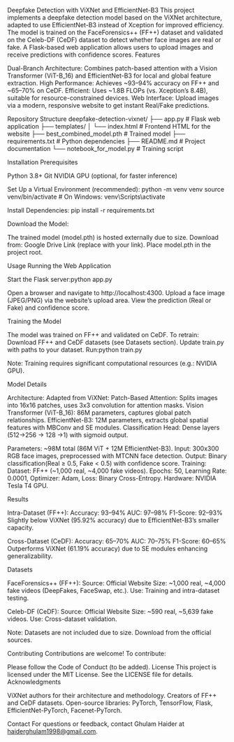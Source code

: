 Deepfake Detection with ViXNet and EfficientNet-B3
This project implements a deepfake detection model based on the ViXNet architecture, adapted to use EfficientNet-B3 instead of Xception for improved efficiency. The model is trained on the FaceForensics++ (FF++) dataset and validated on the Celeb-DF (CeDF) dataset to detect whether face images are real or fake. A Flask-based web application allows users to upload images and receive predictions with confidence scores.
Features

Dual-Branch Architecture: Combines patch-based attention with a Vision Transformer (ViT-B_16) and EfficientNet-B3 for local and global feature extraction.
High Performance: Achieves ~93–94% accuracy on FF++ and ~65–70% on CeDF.
Efficient: Uses ~1.8B FLOPs (vs. Xception’s 8.4B), suitable for resource-constrained devices.
Web Interface: Upload images via a modern, responsive website to get instant Real/Fake predictions.

Repository Structure
deepfake-detection-vixnet/
├── app.py              # Flask web application
├── templates/
│   └── index.html      # Frontend HTML for the website
├──  best_combined_model.pth           # Trained model 
├── requirements.txt    # Python dependencies
├── README.md           # Project documentation
└── notebook_for_model.py            # Training script

Installation
Prerequisites

Python 3.8+
Git
NVIDIA GPU (optional, for faster inference)


Set Up a Virtual Environment (recommended):
python -m venv venv
source venv/bin/activate  # On Windows: venv\Scripts\activate


Install Dependencies:
pip install -r requirements.txt


Download the Model:

The trained model (model.pth) is hosted externally due to size.
Download from: Google Drive Link (replace with your link).
Place model.pth in the project root.



Usage
Running the Web Application

Start the Flask server:python app.py


Open a browser and navigate to http://localhost:4300.
Upload a face image (JPEG/PNG) via the website’s upload area.
View the prediction (Real or Fake) and confidence score.

Training the Model

The model was trained on FF++ and validated on CeDF. To retrain:
Download FF++ and CeDF datasets (see Datasets section).
Update train.py with paths to your dataset.
Run:python train.py


Note: Training requires significant computational resources (e.g.: NVIDIA GPU).

Model Details

Architecture: Adapted from ViXNet:
Patch-Based Attention: Splits images into 16x16 patches, uses 3x3 convolution for attention masks.
Vision Transformer (ViT-B_16): 86M parameters, captures global patch relationships.
EfficientNet-B3: 12M parameters, extracts global spatial features with MBConv and SE modules.
Classification Head: Dense layers (512→256 → 128 →1) with sigmoid output.


Parameters: ~98M total (86M ViT + 12M EfficientNet-B3).
Input: 300x300 RGB face images, preprocessed with MTCNN face detection.
Output: Binary classification(Real ≥ 0.5, Fake < 0.5) with confidence score.
Training:
Dataset: FF++ (~1,000 real, ~4,000 fake videos).
Epochs: 50, Learning Rate: 0.0001, Optimizer: Adam, Loss: Binary Cross-Entropy.
Hardware: NVIDIA Tesla T4 GPU.



Results

Intra-Dataset (FF++):
Accuracy: 93–94%
AUC: 97–98%
F1-Score: 92–93%
Slightly below ViXNet (95.92% accuracy) due to EfficientNet-B3’s smaller capacity.


Cross-Dataset (CeDF):
Accuracy: 65–70%
AUC: 70–75%
F1-Score: 60–65%
Outperforms ViXNet (61.19% accuracy) due to SE modules enhancing generalizability.



Datasets

FaceForensics++ (FF++):
Source: Official Website
Size: ~1,000 real, ~4,000 fake videos (DeepFakes, FaceSwap, etc.).
Use: Training and intra-dataset testing.


Celeb-DF (CeDF):
Source: Official Website
Size: ~590 real, ~5,639 fake videos.
Use: Cross-dataset validation.


Note: Datasets are not included due to size. Download from the official sources.

Contributing
Contributions are welcome! To contribute:


Please follow the Code of Conduct (to be added).
License
This project is licensed under the MIT License. See the LICENSE file for details.
Acknowledgments

ViXNet authors for their architecture and methodology.
Creators of FF++ and CeDF datasets.
Open-source libraries: PyTorch, TensorFlow, Flask, EfficientNet-PyTorch, Facenet-PyTorch.

Contact
For questions or feedback, contact Ghulam Haider at haiderghulam1998@gmail.com.
